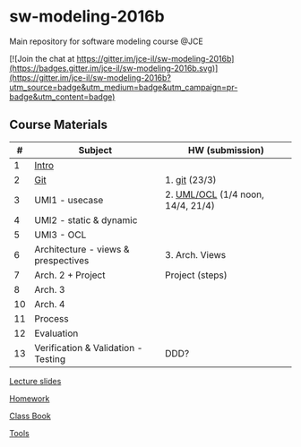 # sw-modeling-2016b

Main repository for software modeling course @JCE 

[![Join the chat at https://gitter.im/jce-il/sw-modeling-2016b](https://badges.gitter.im/jce-il/sw-modeling-2016b.svg)](https://gitter.im/jce-il/sw-modeling-2016b?utm_source=badge&utm_medium=badge&utm_campaign=pr-badge&utm_content=badge)

## Course Materials

| # | Subject | HW (submission) |
|---|---------|-----------------|
| 1 | [Intro][01-intro]         |       |
| 2 | [Git][02-git]             | 1. [git][ex01-git] (23/3) |
| 3 | UMl1 - usecase            | 2. [UML/OCL][ex02-uml] (1/4 noon, 14/4, 21/4) |
| 4 | UMl2 - static & dynamic   | |
| 5 | UMl3 - OCL                | |
| 6 | Architecture - views & prespectives | 3. Arch. Views |
| 7 | Arch. 2 + Project                   | Project (steps)|
| 8 | Arch. 3                   | |
| 10| Arch. 4                   | |
| 11| Process                   | |
| 12| Evaluation                | |
| 13| Verification & Validation - Testing | DDD? |

[Lecture slides](./lecture/)

[Homework](Homework.md)

[Class Book]()

[Tools](Tools.md)

<!-- Links -->
[01-intro]: ./lecture/modeling-01-intro.pdf
[02-git]: ./lecture/modeling-02-git.pdf

[ex01-git]: https://github.com/jce-il/git-immersion
[ex02-uml]: https://github.com/jce-il/sw-modeling-2016b-uml